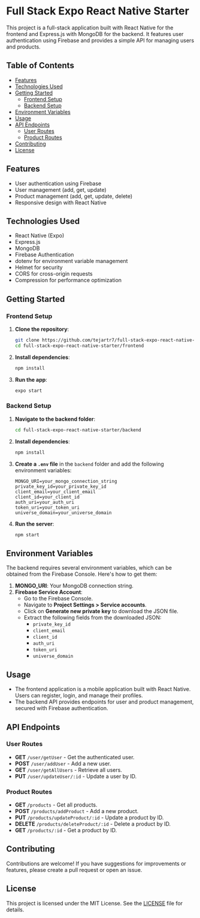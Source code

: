 # Full Stack Expo React Native Starter 
 
This project is a full-stack application built with React Native for the frontend and Express.js with MongoDB for the backend. It features user authentication using Firebase and provides a simple API for managing users and products. 
 
## Table of Contents 
 
- [Features](#features) 
- [Technologies Used](#technologies-used) 
- [Getting Started](#getting-started) 
  - [Frontend Setup](#frontend-setup) 
  - [Backend Setup](#backend-setup) 
- [Environment Variables](#environment-variables) 
- [Usage](#usage) 
- [API Endpoints](#api-endpoints) 
  - [User Routes](#user-routes) 
  - [Product Routes](#product-routes) 
- [Contributing](#contributing) 
- [License](#license) 
 
## Features 
 
- User authentication using Firebase 
- User management (add, get, update) 
- Product management (add, get, update, delete) 
- Responsive design with React Native 
 
## Technologies Used 
 
- React Native (Expo) 
- Express.js 
- MongoDB 
- Firebase Authentication 
- dotenv for environment variable management 
- Helmet for security 
- CORS for cross-origin requests 
- Compression for performance optimization 
 
## Getting Started 
 
### Frontend Setup 
 
1. **Clone the repository**: 
   ```bash 
   git clone https://github.com/tejartr7/full-stack-expo-react-native-starter.git 
   cd full-stack-expo-react-native-starter/frontend 
   ``` 
 
2. **Install dependencies**: 
   ```bash 
   npm install 
   ``` 
 
3. **Run the app**: 
   ```bash 
   expo start 
   ``` 
 
### Backend Setup 
 
1. **Navigate to the backend folder**: 
   ```bash 
   cd full-stack-expo-react-native-starter/backend 
   ``` 
 
2. **Install dependencies**: 
   ```bash 
   npm install 
   ``` 
 
3. **Create a `.env` file** in the `backend` folder and add the following environment variables: 
   ```plaintext 
   MONGO_URI=your_mongo_connection_string 
   private_key_id=your_private_key_id 
   client_email=your_client_email 
   client_id=your_client_id 
   auth_uri=your_auth_uri 
   token_uri=your_token_uri 
   universe_domain=your_universe_domain 
   ``` 
 
4. **Run the server**: 
   ```bash 
   npm start 
   ``` 
 
## Environment Variables 
 
The backend requires several environment variables, which can be obtained from the Firebase Console. Here's how to get them: 
 
1. **MONGO_URI**: Your MongoDB connection string. 
2. **Firebase Service Account**: 
   - Go to the Firebase Console. 
   - Navigate to **Project Settings > Service accounts**. 
   - Click on **Generate new private key** to download the JSON file. 
   - Extract the following fields from the downloaded JSON: 
     - `private_key_id` 
     - `client_email` 
     - `client_id` 
     - `auth_uri` 
     - `token_uri` 
     - `universe_domain` 
 
## Usage 
 
- The frontend application is a mobile application built with React Native. Users can register, login, and manage their profiles. 
- The backend API provides endpoints for user and product management, secured with Firebase authentication. 
 
## API Endpoints 
 
### User Routes 
 
- **GET** `/user/getUser` - Get the authenticated user. 
- **POST** `/user/addUser` - Add a new user. 
- **GET** `/user/getAllUsers` - Retrieve all users. 
- **PUT** `/user/updateUser/:id` - Update a user by ID. 
 
### Product Routes 
 
- **GET** `/products` - Get all products. 
- **POST** `/products/addProduct` - Add a new product. 
- **PUT** `/products/updateProduct/:id` - Update a product by ID. 
- **DELETE** `/products/deleteProduct/:id` - Delete a product by ID. 
- **GET** `/products/:id` - Get a product by ID. 
 
## Contributing 
 
Contributions are welcome! If you have suggestions for improvements or features, please create a pull request or open an issue. 
 
## License 
 
This project is licensed under the MIT License. See the [LICENSE](LICENSE) file for details.